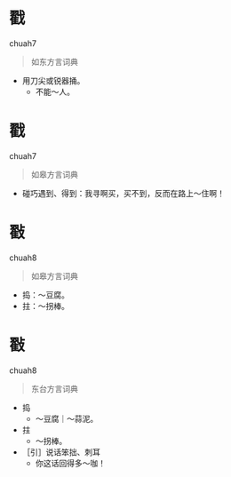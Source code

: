 # 戳
chuah7
> 如东方言词典
- 用刀尖或锐器捅。
  - 不能～人。

# 戳
chuah7
> 如皋方言词典
- 碰巧遇到、得到：我寻啊买，买不到，反而在路上～住啊！

# 㪬
chuah8
> 如皋方言词典
- 捣：～豆腐。
- 拄：～拐棒。

# 㪬
chuah8
> 东台方言词典
- 捣
  - ～豆腐｜～蒜泥。
- 拄
  - ～拐棒。
- ［引］说话笨拙、刺耳
  - 你这话回得多～咖！
